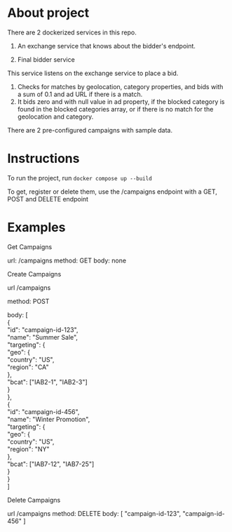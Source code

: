 # About project

There are 2 dockerized services in this repo.

1. An exchange service that knows about the bidder's endpoint.

2. Final bidder service

This service listens on the exchange service to place a bid.
1. Checks for matches by geolocation, category properties, and bids with a sum of 0.1 and ad URL if there is a match.
2. It bids zero and with null value in ad property, if the blocked category is found in the blocked categories array, or if there is no match for the geolocation and category.

There are 2 pre-configured campaigns with sample data.

# Instructions

To run the project, run `docker compose up --build`

To get, register or delete them, use the /campaigns endpoint with a GET, POST and DELETE endpoint

# Examples

Get Campaigns

url: /campaigns
method: GET
body: none

Create Campaigns

url /campaigns

method: POST

body: 
    [</br>
      {</br>
        "id": "campaign-id-123",</br>
        "name": "Summer Sale",</br>
        "targeting": {</br>
          "geo": {</br>
            "country": "US",</br>
            "region": "CA"</br>
          },</br>
          "bcat": ["IAB2-1", "IAB2-3"]</br>
        }</br>
      },</br>
      {</br>
        "id": "campaign-id-456",</br>
        "name": "Winter Promotion",</br>
        "targeting": {</br>
          "geo": {</br>
            "country": "US",</br>
            "region": "NY"</br>
          },</br>
          "bcat": ["IAB7-12", "IAB7-25"]</br>
        }</br>
      }</br>
    ]</br>

Delete Campaigns

url /campaigns
method: DELETE
body: [
  "campaign-id-123",
  "campaign-id-456"
]

